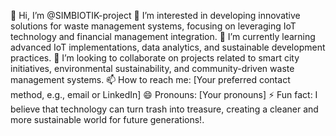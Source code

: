 👋 Hi, I’m @SIMBIOTIK-project
👀 I’m interested in developing innovative solutions for waste management systems, focusing on leveraging IoT technology and financial management integration.
🌱 I’m currently learning advanced IoT implementations, data analytics, and sustainable development practices.
💞️ I’m looking to collaborate on projects related to smart city initiatives, environmental sustainability, and community-driven waste management systems.
📫 How to reach me: [Your preferred contact method, e.g., email or LinkedIn]
😄 Pronouns: [Your pronouns]
⚡ Fun fact: I believe that technology can turn trash into treasure, creating a cleaner and more sustainable world for future generations!.

<!---
SIMBIOTIK-project/SIMBIOTIK-project is a ✨ special ✨ repository because its `README.md` (this file) appears on your GitHub profile.
You can click the Preview link to take a look at your changes.
--->
